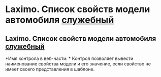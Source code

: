 ﻿---
description: 2.4.7
---
# Laximo. Список свойств модели автомобиля [служебный](!)
## Laximo. Список свойств модели автомобиля [служебный](!)
*Имя контрола в веб-части: *
Контрол позволяет вывести наименование свойства модели и его значение, если свойство не имеет своего представления в шаблоне.
